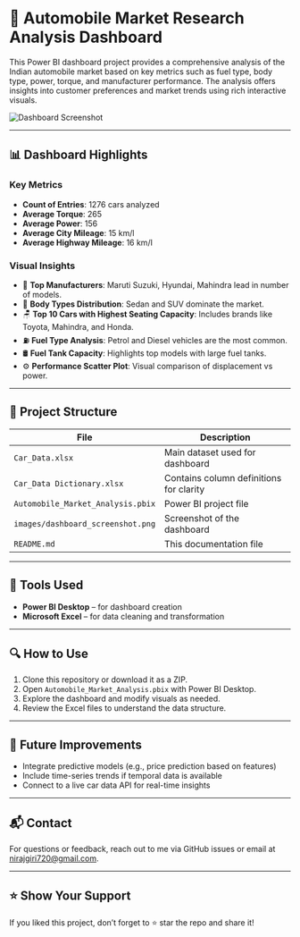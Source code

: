 # 🚗 Automobile Market Research Analysis Dashboard

This Power BI dashboard project provides a comprehensive analysis of the Indian automobile market based on key metrics such as fuel type, body type, power, torque, and manufacturer performance. The analysis offers insights into customer preferences and market trends using rich interactive visuals.

![Dashboard Screenshot](images/dashboard.png)

---

## 📊 Dashboard Highlights

### Key Metrics
- **Count of Entries**: 1276 cars analyzed
- **Average Torque**: 265
- **Average Power**: 156
- **Average City Mileage**: 15 km/l
- **Average Highway Mileage**: 16 km/l

### Visual Insights
- 📌 **Top Manufacturers**: Maruti Suzuki, Hyundai, Mahindra lead in number of models.
- 🚙 **Body Types Distribution**: Sedan and SUV dominate the market.
- 🪑 **Top 10 Cars with Highest Seating Capacity**: Includes brands like Toyota, Mahindra, and Honda.
- ⛽ **Fuel Type Analysis**: Petrol and Diesel vehicles are the most common.
- 🛢️ **Fuel Tank Capacity**: Highlights top models with large fuel tanks.
- ⚙️ **Performance Scatter Plot**: Visual comparison of displacement vs power.

---

## 📁 Project Structure

| File | Description |
|------|-------------|
| `Car_Data.xlsx` | Main dataset used for dashboard |
| `Car_Data Dictionary.xlsx` | Contains column definitions for clarity |
| `Automobile_Market_Analysis.pbix` | Power BI project file |
| `images/dashboard_screenshot.png` | Screenshot of the dashboard |
| `README.md` | This documentation file |

---

## 🧠 Tools Used

- **Power BI Desktop** – for dashboard creation
- **Microsoft Excel** – for data cleaning and transformation

---

## 🔍 How to Use

1. Clone this repository or download it as a ZIP.
2. Open `Automobile_Market_Analysis.pbix` with Power BI Desktop.
3. Explore the dashboard and modify visuals as needed.
4. Review the Excel files to understand the data structure.

---

## 🚀 Future Improvements

- Integrate predictive models (e.g., price prediction based on features)
- Include time-series trends if temporal data is available
- Connect to a live car data API for real-time insights

---

## 📬 Contact

For questions or feedback, reach out to me via GitHub issues or email at nirajgiri720@gmail.com.

---

## ⭐ Show Your Support

If you liked this project, don’t forget to ⭐ star the repo and share it!
